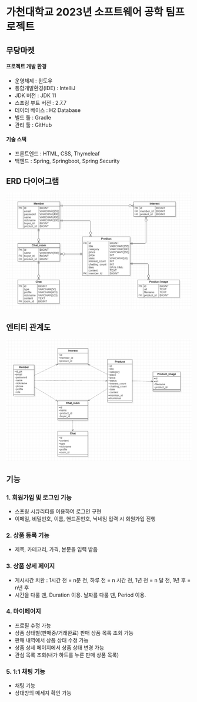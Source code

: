 # 가천대학교 2023년 소프트웨어 공학 팀프로젝트
## 무당마켓

#### 프로젝트 개발 환경
- 운영체제 : 윈도우
- 통합개발환경(IDE) : IntelliJ
- JDK 버전 : JDK 11
- 스프링 부트 버전 : 2.7.7
- 데이터 베이스 : H2 Database
- 빌드 툴 : Gradle
- 관리 툴 : GitHub


#### 기술 스택
- 프론트엔드 : HTML, CSS, Thymeleaf
- 백엔드 : Spring, Springboot, Spring Security

## ERD 다이어그램
![image](src/main/resources/static/images/ERD_diagram.png)

## 엔티티 관계도
![image](src/main/resources/static/images/Class_diagram.png)

## 기능
### 1. 회원가입 및 로그인 기능
- 스프링 시큐리티를 이용하여 로그인 구현
- 이메일, 비밀번호, 이름, 핸드폰번호, 닉네임 입력 시 회원가입 진행

### 2. 상품 등록 기능
- 제목, 카테고리, 가격, 본문을 입력 받음

### 3. 상품 상세 페이지
- 게시시간 치환 : 1시간 전 = n분 전, 하루 전 = n 시간 전, 1년 전 = n 달 전, 1년 후 = n년 후
- 시간을 다룰 땐, Duration 이용. 날짜를 다룰 땐, Period 이용.

### 4. 마이페이지
- 프로필 수정 가능
- 상품 상태별(판매중/거래완료) 판매 상품 목록 조회 가능
- 판매 내역에서 상품 상태 수정 가능
- 상품 상세 페이지에서 상품 상태 변경 가능
- 관심 목록 조회(내가 하트를 누른 판매 상품 목록)

### 5. 1:1 채팅 기능
- 채팅 기능
- 상대방의 메세지 확인 가능
